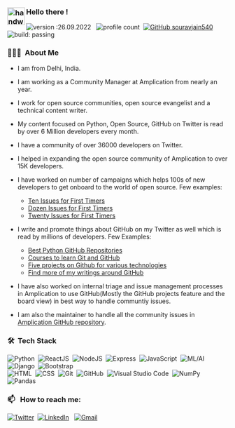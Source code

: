 ### <img alt="handwavegif" src="https://user-images.githubusercontent.com/39513876/112366216-8cfe7400-8cfe-11eb-8116-7d3dbae20e97.gif" width='40' align="left"/> Hello there !
![version :26.09.2022](https://img.shields.io/badge/version-26.09.2022-informational) &nbsp;
![profile count](https://komarev.com/ghpvc/?username=souravjain540&color=red)&nbsp;
[![GitHub souravjain540](https://img.shields.io/github/followers/AbhishekSinghDhadwal?label=follow&style=social)](https://github.com/AbhishekSinghDhadwal)&nbsp;
![build: passing](https://img.shields.io/badge/build-passing-success)
### 👨🏻‍💻 &nbsp;About Me

- I am from Delhi, India.
- I am working as a Community Manager at Amplication from nearly an year. 
- I work for open source communities, open source evangelist and a technical content writer.
- My content focused on Python, Open Source, GitHub on Twitter is read by over 6 Million developers every month.
- I have a community of over 36000 developers on Twitter.
- I helped in expanding the open source community of Amplication to over 15K developers.

- I have worked on number of campaigns which helps 100s of new developers to get onboard to the world of open source. Few examples:
  - [Ten Issues for First Timers](https://github.com/amplication/amplication/issues/2435)
  - [Dozen Issues for First Timers](https://github.com/amplication/amplication/issues/2737)
  - [Twenty Issues for First Timers](https://github.com/amplication/amplication/issues/3481)

- I write and promote things about GitHub on my Twitter as well which is read by millions of developers. Few Examples:
  - [Best Python GitHub Repositories](https://twitter.com/Sauain/status/1554751183826391040?s=20&t=U26OKd9G2KKj9E5wa9D26g)
  - [Courses to learn Git and GitHub](https://twitter.com/Sauain/status/1513849485260173320?s=20&t=U26OKd9G2KKj9E5wa9D26g)
  - [Five projects on Github for various technologies](https://twitter.com/Sauain/status/1492732759533514753?s=20&t=U26OKd9G2KKj9E5wa9D26g)
  - [Find more of my writings around GitHub](https://twitter.com/search?q=%40sauain%20Github&src=typed_query&f=top)

- I have also worked on internal triage and issue management processes in Amplication to use GitHub(Mostly the GitHub projects feature and the board view) in best way to handle communtiy issues.

- I am also the maintainer to handle all the community issues in [Amplication GitHub repository](https://github.com/amplication/amplication).

### 🛠 &nbsp;Tech Stack

![Python](https://img.shields.io/badge/-Python-05122A?style=flat&logo=python)&nbsp;
![ReactJS](https://img.shields.io/badge/-React-05122A?style=flat&logo=react)&nbsp;
![NodeJS](https://img.shields.io/badge/-NodeJS-05122A?style=flat&logo=node.js)&nbsp;
![Express](https://img.shields.io/badge/-Express-05122A?style=flat&logo=express)&nbsp;
![JavaScript](https://img.shields.io/badge/-JavaScript-05122A?style=flat&logo=javascript)&nbsp;
![ML/AI](https://img.shields.io/badge/-ML/AI-05122A?)&nbsp;
![Django](https://img.shields.io/badge/-Django-05122A?style=flat&logo=django&logoColor=092E20)&nbsp;
![Bootstrap](https://img.shields.io/badge/-Bootstrap-05122A?style=flat&logo=bootstrap&logoColor=563D7C)\
![HTML](https://img.shields.io/badge/-HTML-05122A?style=flat&logo=HTML5)&nbsp;
![CSS](https://img.shields.io/badge/-CSS-05122A?style=flat&logo=CSS3&logoColor=1572B6)&nbsp;
![Git](https://img.shields.io/badge/-Git-05122A?style=flat&logo=git)&nbsp;
![GitHub](https://img.shields.io/badge/-GitHub-05122A?style=flat&logo=github)&nbsp;
![Visual Studio Code](https://img.shields.io/badge/-Visual%20Studio%20Code-05122A?style=flat&logo=visual-studio-code&logoColor=007ACC)&nbsp;
![NumPy](https://img.shields.io/badge/numpy%20-%23013243.svg?&style=flat&logo=numpy&logoColor=white)&nbsp;
![Pandas](https://img.shields.io/badge/pandas%20-%23150458.svg?&style=flat&logo=pandas&logoColor=white)&nbsp;

### 📫 &nbsp; How to reach me:

<a href="https://twitter.com/sauain/"><img alt="Twitter" src="https://img.shields.io/badge/Twitter%20-%230077B5.svg?&style=flat&logo=twitter&logoColor=white"/></a>&nbsp;
<a href="https://www.linkedin.com/in/saurav-jain-384625147/"><img alt="LinkedIn" src="https://img.shields.io/badge/linkedin%20-%230077B5.svg?&style=flat&logo=linkedin&logoColor=white"/></a> &nbsp;
<a href="mailto:souravjain540@gmail.com"><img alt="Gmail" src="https://img.shields.io/badge/Gmail-D14836?style=flat&logo=gmail&logoColor=white" /></a> &nbsp;
